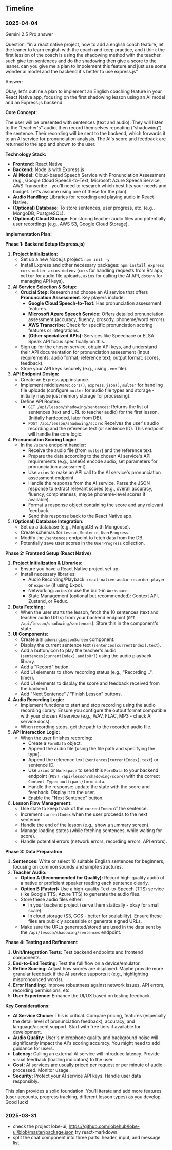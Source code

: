 ## Timeline
### 2025-04-04

Gemini 2.5 Pro answer 

Question: 
"in a react native project, how to add a english coach feature, let the leaner to learn english with the coach and keep practice, and i think the first lession of the coach is using the shadowing method with the teacher. such give ten sentences and do the shadowing then give a score to the leaner. can you give me a plan to impolement this feature and just use some wonder ai model and the backend it's better to use express.js"

Answer:

Okay, let's outline a plan to implement an English coaching feature in your React Native app, focusing on the first shadowing lesson using an AI model and an Express.js backend.

**Core Concept:**

The user will be presented with sentences (text and audio). They will listen to the "teacher's" audio, then record themselves repeating ("shadowing") the sentence. Their recording will be sent to the backend, which forwards it to an AI service for pronunciation analysis. The AI's score and feedback are returned to the app and shown to the user.

**Technology Stack:**

* **Frontend:** React Native
* **Backend:** Node.js with Express.js
* **AI Model:** Cloud-based Speech Service with Pronunciation Assessment (e.g., Google Cloud Speech-to-Text, Microsoft Azure Speech Service, AWS Transcribe - you'll need to research which best fits your needs and budget. Let's assume using one of these for the plan).
* **Audio Handling:** Libraries for recording and playing audio in React Native.
* **(Optional) Database:** To store sentences, user progress, etc. (e.g., MongoDB, PostgreSQL).
* **(Optional) Cloud Storage:** For storing teacher audio files and potentially user recordings (e.g., AWS S3, Google Cloud Storage).

**Implementation Plan:**

**Phase 1: Backend Setup (Express.js)**

1.  **Project Initialization:**
    * Set up a new Node.js project: `npm init -y`
    * Install Express and other necessary packages: `npm install express cors multer axios dotenv` (`cors` for handling requests from RN app, `multer` for audio file uploads, `axios` for calling the AI API, `dotenv` for managing API keys).
2.  **AI Service Selection & Setup:**
    * **Crucial Step:** Research and choose an AI service that offers **Pronunciation Assessment**. Key players include:
        * **Google Cloud Speech-to-Text:** Has pronunciation assessment features.
        * **Microsoft Azure Speech Service:** Offers detailed pronunciation assessment (accuracy, fluency, prosody, phoneme/word errors).
        * **AWS Transcribe:** Check for specific pronunciation scoring features or integrations.
        * **(Other specialized APIs):** Services like Speechace or ELSA Speak API focus specifically on this.
    * Sign up for the chosen service, obtain API keys, and understand their API documentation for pronunciation assessment (input requirements: audio format, reference text; output format: scores, feedback).
    * Store your API keys securely (e.g., using `.env` file).
3.  **API Endpoint Design:**
    * Create an Express app instance.
    * Implement middleware: `cors()`, `express.json()`, `multer` for handling file uploads (configure `multer` for audio file types and storage - initially maybe just memory storage for processing).
    * Define API Routes:
        * `GET /api/lesson/shadowing/sentences`: Returns the list of sentences (text and URL to teacher audio) for the first lesson. (Initially hardcoded, later from DB).
        * `POST /api/lesson/shadowing/score`: Receives the user's audio recording and the reference text (or sentence ID). This endpoint will handle the core logic.
4.  **Pronunciation Scoring Logic:**
    * In the `/score` endpoint handler:
        * Receive the audio file (from `multer`) and the reference text.
        * Prepare the data according to the chosen AI service's API requirements (e.g., base64 encode audio, set parameters for pronunciation assessment).
        * Use `axios` to make an API call to the AI service's pronunciation assessment endpoint.
        * Handle the response from the AI service. Parse the JSON response to extract relevant scores (e.g., overall accuracy, fluency, completeness, maybe phoneme-level scores if available).
        * Format a response object containing the score and any relevant feedback.
        * Send this response back to the React Native app.
5.  **(Optional) Database Integration:**
    * Set up a database (e.g., MongoDB with Mongoose).
    * Create schemas for `Lesson`, `Sentence`, `UserProgress`.
    * Modify the `/sentences` endpoint to fetch data from the DB.
    * Potentially save user scores in the `UserProgress` collection.

**Phase 2: Frontend Setup (React Native)**

1.  **Project Initialization & Libraries:**
    * Ensure you have a React Native project set up.
    * Install necessary libraries:
        * Audio Recording/Playback: `react-native-audio-recorder-player` or `expo-av` (if using Expo).
        * Networking: `axios` or use the built-in `Workspace`.
        * State Management (optional but recommended): Context API, Zustand, or Redux.
2.  **Data Fetching:**
    * When the user starts the lesson, fetch the 10 sentences (text and teacher audio URLs) from your backend endpoint (`GET /api/lesson/shadowing/sentences`). Store this in the component's state.
3.  **UI Components:**
    * Create a `ShadowingLessonScreen` component.
    * Display the current sentence text (`sentences[currentIndex].text`).
    * Add a button/icon to play the teacher's audio (`sentences[currentIndex].audioUrl`) using the audio playback library.
    * Add a "Record" button.
    * Add UI elements to show recording status (e.g., "Recording...", timer).
    * Add UI elements to display the score and feedback received from the backend.
    * Add "Next Sentence" / "Finish Lesson" buttons.
4.  **Audio Recording Logic:**
    * Implement functions to start and stop recording using the audio recording library. Ensure you configure the output format compatible with your chosen AI service (e.g., WAV, FLAC, MP3 - check AI service docs).
    * When recording stops, get the path to the recorded audio file.
5.  **API Interaction Logic:**
    * When the user finishes recording:
        * Create a `FormData` object.
        * Append the audio file (using the file path and specifying the type).
        * Append the reference text (`sentences[currentIndex].text`) or sentence ID.
        * Use `axios` or `Workspace` to send this `FormData` to your backend endpoint (`POST /api/lesson/shadowing/score`) with the correct `Content-Type: multipart/form-data`.
        * Handle the response: update the state with the score and feedback. Display it to the user.
        * Enable the "Next Sentence" button.
6.  **Lesson Flow Management:**
    * Use state to keep track of the `currentIndex` of the sentence.
    * Increment `currentIndex` when the user proceeds to the next sentence.
    * Handle the end of the lesson (e.g., show a summary screen).
    * Manage loading states (while fetching sentences, while waiting for score).
    * Handle potential errors (network errors, recording errors, API errors).

**Phase 3: Data Preparation**

1.  **Sentences:** Write or select 10 suitable English sentences for beginners, focusing on common sounds and simple structures.
2.  **Teacher Audio:**
    * **Option A (Recommended for Quality):** Record high-quality audio of a native or proficient speaker reading each sentence clearly.
    * **Option B (Faster):** Use a high-quality Text-to-Speech (TTS) service (like Google TTS, Azure TTS) to generate the audio files.
    * Store these audio files either:
        * In your backend project (serve them statically - okay for small scale).
        * In cloud storage (S3, GCS - better for scalability). Ensure these files are publicly accessible or generate signed URLs.
    * Make sure the URLs generated/stored are used in the data sent by the `/api/lesson/shadowing/sentences` endpoint.

**Phase 4: Testing and Refinement**

1.  **Unit/Integration Tests:** Test backend endpoints and frontend components.
2.  **End-to-End Testing:** Test the full flow on a device/emulator.
3.  **Refine Scoring:** Adjust how scores are displayed. Maybe provide more granular feedback if the AI service supports it (e.g., highlighting mispronounced words).
4.  **Error Handling:** Improve robustness against network issues, API errors, recording permissions, etc.
5.  **User Experience:** Enhance the UI/UX based on testing feedback.

**Key Considerations:**

* **AI Service Choice:** This is critical. Compare pricing, features (especially the detail level of pronunciation feedback), accuracy, and language/accent support. Start with free tiers if available for development.
* **Audio Quality:** User's microphone quality and background noise will significantly impact the AI's scoring accuracy. You might need to add guidance for users.
* **Latency:** Calling an external AI service will introduce latency. Provide visual feedback (loading indicators) to the user.
* **Cost:** AI services are usually priced per request or per minute of audio processed. Monitor usage.
* **Security:** Protect your AI service API keys. Handle user data responsibly.

This plan provides a solid foundation. You'll iterate and add more features (user accounts, progress tracking, different lesson types) as you develop. Good luck!


### 2025-03-31
- check the project lobe-ui, https://github.com/lobehub/lobe-ui/blob/master/package.json try react-markdown.
- split the chat component into three parts: header, input, and message list.
